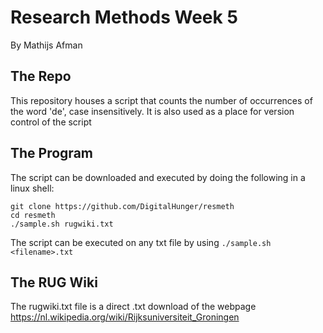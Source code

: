 # Research Methods Week 5
By Mathijs Afman

## The Repo
This repository houses a script that counts the number of occurrences of the word 'de', case insensitively. It is also used as a place for version control of the script

## The Program
The script can be downloaded and executed by doing the following in a linux shell:  
```
git clone https://github.com/DigitalHunger/resmeth
cd resmeth
./sample.sh rugwiki.txt
```
The script can be executed on any txt file by using `./sample.sh <filename>.txt`

## The RUG Wiki
The rugwiki.txt file is a direct .txt download of the webpage https://nl.wikipedia.org/wiki/Rijksuniversiteit_Groningen